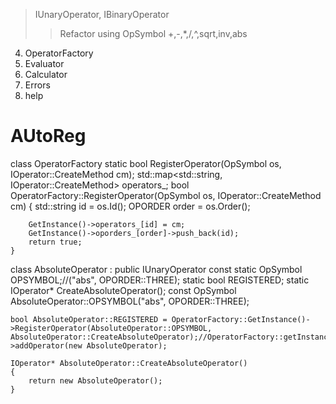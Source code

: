 > IUnaryOperator, IBinaryOperator
>> Refactor using OpSymbol
> +,-,*,/,^,sqrt,inv,abs
4. OperatorFactory
5. Evaluator
6. Calculator
7. Errors
8. help

# AUtoReg
class OperatorFactory
    static bool RegisterOperator(OpSymbol os, IOperator::CreateMethod cm);
    std::map<std::string, IOperator::CreateMethod> operators_;
    bool OperatorFactory::RegisterOperator(OpSymbol os, IOperator::CreateMethod cm)
    {
        std::string id = os.Id();
        OPORDER order = os.Order();

        GetInstance()->operators_[id] = cm;
        GetInstance()->oporders_[order]->push_back(id);
        return true;
    }
class AbsoluteOperator : public IUnaryOperator
    const static OpSymbol OPSYMBOL;//("abs", OPORDER::THREE);
    static bool REGISTERED;
    static IOperator* CreateAbsoluteOperator();
        const OpSymbol AbsoluteOperator::OPSYMBOL("abs", OPORDER::THREE);

    bool AbsoluteOperator::REGISTERED = OperatorFactory::GetInstance()->RegisterOperator(AbsoluteOperator::OPSYMBOL, AbsoluteOperator::CreateAbsoluteOperator);//OperatorFactory::getInstance()->addOperator(new AbsoluteOperator);

    IOperator* AbsoluteOperator::CreateAbsoluteOperator()
    {
        return new AbsoluteOperator();
    }